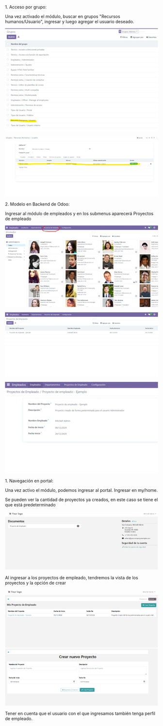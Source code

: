 ﻿1\. Acceso por grupo:

Una vez activado el módulo, buscar en grupos "Recursos humanos/Usuario", ingresar y luego agregar el usuario deseado.

![](Aspose.Words.e1b5e177-c2f8-4420-bd9e-f4b5ad812546.001.png)

![](Aspose.Words.e1b5e177-c2f8-4420-bd9e-f4b5ad812546.002.png)

2\. Modelo en Backend de Odoo:

Ingresar al módulo de empleados y en los submenus aparecerá Proyectos de empleado

![](Aspose.Words.e1b5e177-c2f8-4420-bd9e-f4b5ad812546.003.png)

![](Aspose.Words.e1b5e177-c2f8-4420-bd9e-f4b5ad812546.004.png)

![](Aspose.Words.e1b5e177-c2f8-4420-bd9e-f4b5ad812546.005.png)

1\. Navegación en portal:

Una vez activo el módulo, podemos ingresar al portal. Ingresar en my/home.

Se pueden ver la cantidad de proyectos ya creados, en este caso se tiene el que está predeterminado

![](Aspose.Words.e1b5e177-c2f8-4420-bd9e-f4b5ad812546.006.png)

Al ingresar a los proyectos de empleado, tendremos la vista de los proyectos y la opción de crear

![](Aspose.Words.e1b5e177-c2f8-4420-bd9e-f4b5ad812546.007.png)![](Aspose.Words.e1b5e177-c2f8-4420-bd9e-f4b5ad812546.008.png)

Tener en cuenta que el usuario con el que ingresamos también tenga perfil de empleado.

